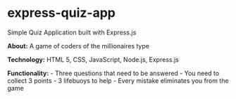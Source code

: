# express-quiz-app
Simple Quiz Application built with Express.js

**About:** 
A game of coders of the millionaires type 

**Technology:**
HTML 5, CSS, JavaScript, Node.js, Express.js

**Functionality:**
	- Three questions that need to be answered
	- You need to collect 3 points
	- 3 lifebuoys to help
	- Every mistake eliminates you from the game

